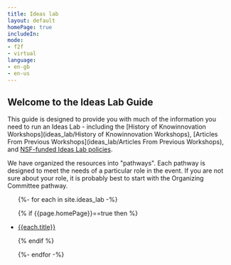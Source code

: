 ```yaml
---
title: Ideas lab
layout: default
homePage: true
includeIn: 
mode:
- f2f
- virtual
language:
- en-gb
- en-us
---
```


## Welcome to the Ideas Lab Guide

This guide is designed to provide you with much of the information you need to run an Ideas Lab - including the [History of Knowinnovation Workshops](ideas_lab/History of Knowinnovation Workshops), [Articles From Previous Workshops](ideas_lab/Articles From Previous Workshops), and [NSF-funded Ideas Lab policies](https://www.nsf.gov/pubs/policydocs/pappguide/nsf16001/nsf16_1.pdf#page#54). 

We have organized the resources into "pathways". Each pathway is designed to meet the needs of a particular role in the event. If you are not sure about your role, it is probably best to start with the Organizing Committee pathway.


<ul>
{%- for each in site.ideas_lab -%}

{% if {{page.homePage}}==true then %}

<li><a href="{{each.url}}">{{each.title}}</a></li>

{% endif %}

{%- endfor -%}
</ul>
